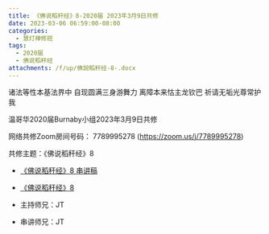```yaml
---
title: 《佛说稻秆经》8-2020届 2023年3月9日共修
date: 2023-03-06 06:59:00-08:00
categories:
  - 慧灯禅修班
tags:
  - 2020届
  - 佛说稻秆经
attachments: /f/up/佛說稻秆经-8-.docx
---
```

诸法等性本基法界中 自现圆满三身游舞力
离障本来怙主龙钦巴 祈请无垢光尊常护我

温哥华2020届Burnaby小组2023年3月9日共修

网络共修Zoom房间号码： 7789995278 (<https://zoom.us/j/7789995278>)

共修主题：《佛说稻秆经》8

* [《佛说稻秆经》8 串讲稿](/f/up/佛說稻秆经-8-.docx)
* [《佛说稻秆经》8](https://www.fohuifayu.com/index.php/huideng-jiangtang/jingdian-jiedu/foshuo-daoganjing/2463-p17079)

* 主持师兄：JT
* 串讲师兄：JT